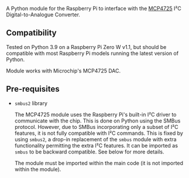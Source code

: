 A Python module for the Raspberry Pi to interface with the [MCP4725](https://ww1.microchip.com/downloads/en/devicedoc/22039d.pdf) I²C Digital-to-Analogue Converter.

## Compatibility

Tested on Python 3.9 on a Raspberry Pi Zero W v1.1, but should be compatible with most Raspberry Pi models running the latest version of Python.

Module works with Microchip's MCP4725 DAC.

## Pre-requisites

- `smbus2` library

	The MCP4725 module uses the Raspberry Pi's built-in I²C driver to communicate with the chip. This is done on Python using the SMBus protocol. However, due to SMBus incorporating only a subset of I²C features, it is not fully compatible with I²C commands. This is fixed by using `smbus2`, a drop-in replacement of the `smbus` module with extra functionality permitting the extra I²C features. It can be imported as `smbus` to be backward compatible. See below for more details.

	The module must be imported within the main code (it is not imported within the module).
